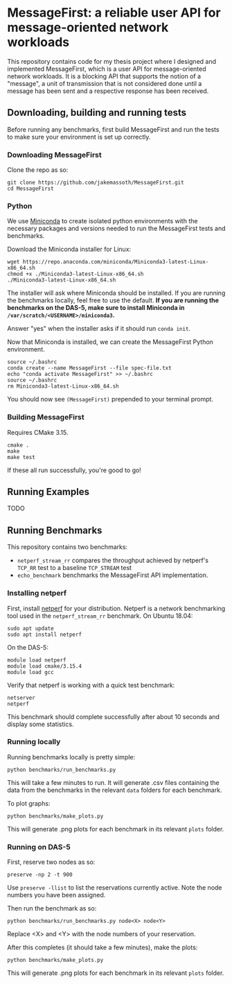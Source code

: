 # MessageFirst: a reliable user API for message-oriented network workloads
This repository contains code for my thesis project where I designed and implemented MessageFirst, which is a user API
for message-oriented network workloads. It is a blocking API that supports the notion of a "message", a unit of transmission
that is not considered done until a message has been sent and a respective response has been received.
## Downloading, building and running tests
Before running any benchmarks, first build MessageFirst and run the tests to make sure your environment is set up correctly.
### Downloading MessageFirst
Clone the repo as so:

```shell
git clone https://github.com/jakemassoth/MessageFirst.git
cd MessageFirst
```

### Python
We use [Miniconda](https://docs.conda.io/en/latest/miniconda.html) to create isolated python environments with the
necessary packages and versions needed to run the MessageFirst tests and benchmarks.

Download the Miniconda installer for Linux:

```shell
wget https://repo.anaconda.com/miniconda/Miniconda3-latest-Linux-x86_64.sh
chmod +x ./Miniconda3-latest-Linux-x86_64.sh
./Miniconda3-latest-Linux-x86_64.sh
```

The installer will ask where Miniconda should be installed. If you are running the benchmarks locally, feel free to use
the default. **If you are running the benchmarks on the DAS-5, make sure to install Miniconda in `/var/scratch/<USERNAME>/miniconda3`.**

Answer "yes" when the installer asks if it should run `conda init`.

Now that Miniconda is installed, we can create the MessageFirst Python environment.

```shell
source ~/.bashrc
conda create --name MessageFirst --file spec-file.txt
echo "conda activate MessageFirst" >> ~/.bashrc
source ~/.bashrc
rm Miniconda3-latest-Linux-x86_64.sh
```

You should now see `(MessageFirst)` prepended to your terminal prompt.

### Building MessageFirst
Requires CMake 3.15.

```shell
cmake .
make
make test
```

If these all run successfully, you're good to go!

## Running Examples
TODO

## Running Benchmarks
This repository contains two benchmarks:
- `netperf_stream_rr` compares the throughput achieved by netperf's `TCP_RR` test to a baseline `TCP_STREAM` test
- `echo_benchmark` benchmarks the MessageFirst API implementation.

### Installing netperf
First, install [netperf](https://linux.die.net/man/1/netperf) for your distribution. Netperf is a network benchmarking 
tool used in the `netperf_stream_rr` benchmark. On Ubuntu 18.04:

```shell
sudo apt update
sudo apt install netperf
```

On the DAS-5:

```shell
module load netperf
module load cmake/3.15.4
module load gcc
```

Verify that netperf is working with a quick test benchmark:

```shell
netserver
netperf
```

This benchmark should complete successfully after about 10 seconds and display some statistics.

### Running locally
Running benchmarks locally is pretty simple:

```shell
python benchmarks/run_benchmarks.py
```

This will take a few minutes to run. It will generate .csv files containing the data from the benchmarks in the relevant
`data` folders for each benchmark.

To plot graphs:

```shell
python benchmarks/make_plots.py
```

This will generate .png plots for each benchmark in its relevant `plots` folder.

### Running on DAS-5
First, reserve two nodes as so:

```shell
preserve -np 2 -t 900
```

Use `preserve -llist` to list the reservations currently active. Note the node numbers you have been assigned. 

Then run the benchmark as so:

```shell
python benchmarks/run_benchmarks.py node<X> node<Y>
```

Replace \<X\> and \<Y\> with the node numbers of your reservation.

After this completes (it should take a few minutes), make the plots:

```shell
python benchmarks/make_plots.py
```

This will generate .png plots for each benchmark in its relevant `plots` folder.